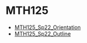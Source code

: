 # MTH125


* [MTH125_Sp22_Orientation](MTH125_Sp22_Orientation.pdf)
* [MTH125_Sp22_Outline](MTH125_Sp22_Outline.pdf)
